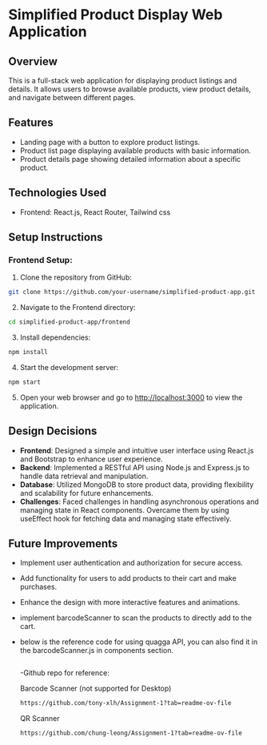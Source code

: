 # Simplified Product Display Web Application

## Overview
This is a full-stack web application for displaying product listings and details. It allows users to browse available products, view product details, and navigate between different pages.

## Features
- Landing page with a button to explore product listings.
- Product list page displaying available products with basic information.
- Product details page showing detailed information about a specific product.

## Technologies Used
- Frontend: React.js, React Router, Tailwind css
## Setup Instructions

### Frontend Setup:

1. Clone the repository from GitHub:
```sh
git clone https://github.com/your-username/simplified-product-app.git
```
2. Navigate to the Frontend directory:
```sh
cd simplified-product-app/frontend
```

3. Install dependencies:
```sh
npm install
```
4. Start the development server:
```sh
npm start
```

5. Open your web browser and go to [http://localhost:3000](http://localhost:3000) to view the application.


## Design Decisions
- **Frontend**: Designed a simple and intuitive user interface using React.js and Bootstrap to enhance user experience.
- **Backend**: Implemented a RESTful API using Node.js and Express.js to handle data retrieval and manipulation.
- **Database**: Utilized MongoDB to store product data, providing flexibility and scalability for future enhancements.
- **Challenges**: Faced challenges in handling asynchronous operations and managing state in React components. Overcame them by using useEffect hook for fetching data and managing state effectively.

## Future Improvements
- Implement user authentication and authorization for secure access.
- Add functionality for users to add products to their cart and make purchases.
- Enhance the design with more interactive features and animations.
- implement barcodeScanner to scan the products to directly add to the cart.
- below is the reference code for using quagga API, you can also find it in the barcodeScanner.js in components section. 
  ```sh

  ```
  -Github repo for reference:
  
  Barcode Scanner (not supported for Desktop)
  ```sh
  https://github.com/tony-xlh/Assignment-1?tab=readme-ov-file
  ```
  QR Scanner
  ```sh
  https://github.com/chung-leong/Assignment-1?tab=readme-ov-file

  ```
  

